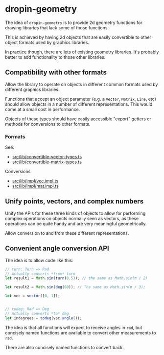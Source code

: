 # dropin-geometry

The idea of `dropin-geometry` is to provide 2d geometry functions for drawing libraries that lack some of those functions.

This is achieved by having 2d objects that are easily convertible to other object formats used by graphics libraries.

In practice though, there are lots of existing geometry libraries. It's probably better to add functionality to those other libraries.

## Compatibility with other formats

Allow the library to operate on objects in different common formats used by different graphics libraries. 

Functions that accept an object parameter (e.g. a `Vector`, `Matrix`, `Line`, etc) should allow objects in a number of different representations. This would come at a small cost in performance.

Objects of these types should have easily accessible "export" getters or methods for conversions to other formats.

### Formats

See:

* [src/lib/convertible-vector-types.ts](src/lib/convertible-vector-types.ts)
* [src/lib/convertible-matrix-types.ts](src/lib/convertible-vector-types.ts)

Conversions:

* [src/lib/impl/vec.impl.ts](src/lib/impl/vec.impl.ts)
* [src/lib/impl/mat.impl.ts](src/lib/impl/mat.impl.ts)

## Unify points, vectors, and complex numbers

Unify the APIs for these three kinds of objects to allow for performing complex operations on objects normally seen as vectors, as these operations can be quite handy and are very meaningful geometrically.

Allow conversion to and from these different representations.

## Convenient angle conversion API

The idea is to allow code like this:

``` typescript
// turn: Turn => Rad
// Actually converts *from* turn
let result1 = Math.sin(turn(0.5)); // the same as Math.sin(π / 2)

let result2 = Math.sin(deg(60)); // The same as Math.sin(π / 3);

let vec = vector([0, 1]);


// todeg: Rad => Deg
// Actually converts *to* deg
let indegrees = todeg(vec.angle());
```

The idea is that all functions will expect to receive angles in `rad`, but concisely named functions are available to convert other measurements to `rad`.

There are also concisely named functions to convert back.